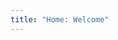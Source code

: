 ```yaml
---
title: "Home: Welcome"
---
```

<le-title lines="Turbo tutorials_learn hard stuff at turbo speed" as="h1"></le-title>